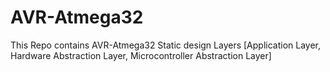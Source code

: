 # AVR-Atmega32

This Repo contains AVR-Atmega32 Static design Layers
[Application Layer, Hardware Abstraction Layer, Microcontroller Abstraction Layer]

